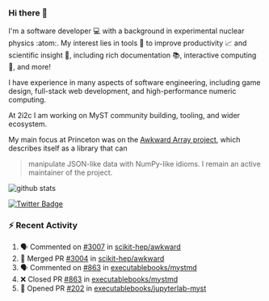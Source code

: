 ### Hi there 👋 

I'm a software developer 💻 with a background in experimental nuclear physics :atom:. My interest lies in tools :wrench: to improve productivity :chart_with_upwards_trend: and scientific insight :telescope:, including rich documentation 📚, interactive computing 🧮, and more! 

I have experience in many aspects of software engineering, including game design, full-stack web development, and high-performance numeric computing. 

At 2i2c I am working on MyST community building, tooling, and wider ecosystem. 

My main focus at Princeton was on the [Awkward Array project](awkward-array.org/), which describes itself as a library that can 
> manipulate JSON-like data with NumPy-like idioms. I remain an active maintainer of the project. 

![github stats](https://github-readme-stats.vercel.app/api?username=agoose77&show_icons=true&hide_rank=true&hide_title=true&bg_color=30,e76445,904e95&text_color=efe3ec&icon_color=efe3ec)
<!--
**agoose77/agoose77** is a ✨ _special_ ✨ repository because its `README.md` (this file) appears on your GitHub profile.

Here are some ideas to get you started:

- 🔭 I’m currently working on ...
- 🌱 I’m currently learning ...
- 👯 I’m looking to collaborate on ...
- 🤔 I’m looking for help with ...
- 💬 Ask me about ...
- 📫 How to reach me: ...
- 😄 Pronouns: ...
- ⚡ Fun fact: ...
-->

[![Twitter Badge](https://img.shields.io/twitter/follow/agoose77?style=flat-square&logo=Twitter&logoColor=white&color=cornflowerblue)](https://twitter.com/agoose77)

### :zap: Recent Activity

<!--START_SECTION:activity-->
1. 🗣 Commented on [#3007](https://github.com/scikit-hep/awkward/pull/3007#issuecomment-1928088516) in [scikit-hep/awkward](https://github.com/scikit-hep/awkward)
2. 🎉 Merged PR [#3004](https://github.com/scikit-hep/awkward/pull/3004) in [scikit-hep/awkward](https://github.com/scikit-hep/awkward)
3. 🗣 Commented on [#863](https://github.com/executablebooks/mystmd/pull/863#issuecomment-1927390411) in [executablebooks/mystmd](https://github.com/executablebooks/mystmd)
4. ❌ Closed PR [#863](https://github.com/executablebooks/mystmd/pull/863) in [executablebooks/mystmd](https://github.com/executablebooks/mystmd)
5. 💪 Opened PR [#202](https://github.com/executablebooks/jupyterlab-myst/pull/202) in [executablebooks/jupyterlab-myst](https://github.com/executablebooks/jupyterlab-myst)
<!--END_SECTION:activity-->
